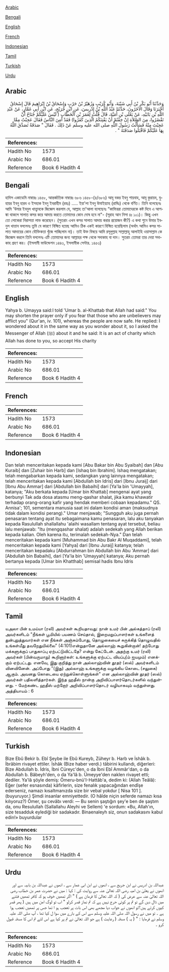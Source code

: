 [Arabic](#arabic)

[Bengali](#bengali)

[English](#english)

[French](#french)

[Indonesian](#indonesian)

[Tamil](#tamil)

[Turkish](#turkish)

[Urdu](#urdu)

## Arabic


<div dir="rtl" lang="ar" style={{fontSize:'larger',backgroundColor:'#f8f9fa',padding:20}}>
وَحَدَّثَنَا أَبُو بَكْرِ بْنُ أَبِي شَيْبَةَ، وَأَبُو كُرَيْبٍ وَزُهَيْرُ بْنُ حَرْبٍ وَإِسْحَاقُ بْنُ إِبْرَاهِيمَ قَالَ إِسْحَاقُ أَخْبَرَنَا وَقَالَ الآخَرُونَ، حَدَّثَنَا عَبْدُ اللَّهِ بْنُ إِدْرِيسَ، عَنِ ابْنِ جُرَيْجٍ، عَنِ ابْنِ أَبِي عَمَّارٍ، عَنْ عَبْدِ اللَّهِ بْنِ بَابَيْهِ، عَنْ يَعْلَى بْنِ أُمَيَّةَ، قَالَ قُلْتُ لِعُمَرَ بْنِ الْخَطَّابِ ‏(‏ لَيْسَ عَلَيْكُمْ جُنَاحٌ أَنْ تَقْصُرُوا، مِنَ الصَّلاَةِ إِنْ خِفْتُمْ أَنْ يَفْتِنَكُمُ الَّذِينَ كَفَرُوا‏)‏ فَقَدْ أَمِنَ النَّاسُ فَقَالَ عَجِبْتُ مِمَّا عَجِبْتَ مِنْهُ فَسَأَلْتُ رَسُولَ اللَّهِ صلى الله عليه وسلم عَنْ ذَلِكَ ‏.‏ فَقَالَ ‏"‏ صَدَقَةٌ تَصَدَّقَ اللَّهُ بِهَا عَلَيْكُمْ فَاقْبَلُوا صَدَقَتَهُ ‏"‏ ‏.‏
</div>
<div style={{backgroundColor:'#f8f9fa',padding:20, marginBottom: 10}}><table> <thead> <tr> <th>References:</th> <th></th> </tr> </thead> <tbody><tr><td>Hadith No</td><td>1573</td></tr><tr><td>Arabic No</td><td>686.01</td></tr><tr><td>Reference</td><td>Book 6 Hadith 4</td></tr></tbody></table></div>

## Bengali


<div dir="ltr" lang="bn" style={{fontSize:'larger',backgroundColor:'#f8f9fa',padding:20}}>
হাদিস একাডেমি নাম্বারঃ ১৪৫৮, আন্তর্জাতিক নাম্বারঃ ৬৮৬ ১৪৫৮-(৪/৬৮৬) আবূ বকর ইবনু শায়বাহ, আবূ কুরায়ব, যুহায়র ইবনু হারব ও ইসহাক ইবনু ইবরাহীম (রহঃ) ..... ইয়া'লা ইবনু উমাইয়্যাহ (রাঘিঃ) থেকে বর্ণিত। তিনি বলেছেনঃ আমি 'উমার ইবনুল খাত্ত্বাবকে জিজ্ঞেস করলাম যে, আল্লাহ তা'আলা বলেছেনঃ “কাফিররা তোমাদেরকে কষ্ট দিবে এ আশঙ্কা থাকলে সালাত কসর করে আদায় করতে তোমাদের কোন দোষ হবে না"- (সূরাহ আন নিসা ৪ঃ ১০১)। কিন্তু এখন তো লোকেরা নিরাপত্তা লাভ করেছেন। (সুতরাং এখন কসর সালাত আদায় করার প্রয়োজন কী?) এ কথা শুনে উমার ইবনুল খাত্তাব বললেনঃ তুমি যে কারণে বিস্মিত হয়েছ আমিও ঠিক একই কারণে বিস্মিত হয়েছিলাম (অর্থাৎ আমিও কসর সালাত আদায়ের কোন যৌক্তিকতা খুঁজে পাচ্ছিলাম না)। তাই উক্ত বিষয়ে আমি রসূলুল্লাহ সাল্লাল্লাহু আলাইহি ওয়াসাল্লাম কে জিজ্ঞেস করলে তিনি বললেনঃ এটি তোমাদের জন্য আল্লাহর পক্ষ থেকে সদাকাহ বা দান। সুতরাং তোমরা তার দেয়া সদাকাহ গ্রহণ কর। (ইসলামী ফাউন্ডেশন ১৪৪৩, ইসলামীক সেন্টার. ১৪৫৩)
</div>
<div style={{backgroundColor:'#f8f9fa',padding:20, marginBottom: 10}}><table> <thead> <tr> <th>References:</th> <th></th> </tr> </thead> <tbody><tr><td>Hadith No</td><td>1573</td></tr><tr><td>Arabic No</td><td>686.01</td></tr><tr><td>Reference</td><td>Book 6 Hadith 4</td></tr></tbody></table></div>

## English


<div dir="ltr" lang="en" style={{fontSize:'larger',backgroundColor:'#f8f9fa',padding:20}}>
Yahya b. Umayya said:I told 'Umar b. al-Khattab that Allah had said:" You may shorten the prayer only if you fear that those who are unbelievers may afflict you" (Qur'an, iv. 101), whereas the people are now safe. He replied: I wondered about it in the same way as you wonder about it, so I asked the Messenger of Allah (ﷺ) about it and he said: It is an act of charity which Allah has done to you, so accept His charity
</div>
<div style={{backgroundColor:'#f8f9fa',padding:20, marginBottom: 10}}><table> <thead> <tr> <th>References:</th> <th></th> </tr> </thead> <tbody><tr><td>Hadith No</td><td>1573</td></tr><tr><td>Arabic No</td><td>686.01</td></tr><tr><td>Reference</td><td>Book 6 Hadith 4</td></tr></tbody></table></div>

## French


<div dir="ltr" lang="fr" style={{fontSize:'larger',backgroundColor:'#f8f9fa',padding:20}}>

</div>
<div style={{backgroundColor:'#f8f9fa',padding:20, marginBottom: 10}}><table> <thead> <tr> <th>References:</th> <th></th> </tr> </thead> <tbody><tr><td>Hadith No</td><td>1573</td></tr><tr><td>Arabic No</td><td>686.01</td></tr><tr><td>Reference</td><td>Book 6 Hadith 4</td></tr></tbody></table></div>

## Indonesian


<div dir="ltr" lang="id" style={{fontSize:'larger',backgroundColor:'#f8f9fa',padding:20}}>
Dan telah menceritakan kepada kami [Abu Bakar bin Abu Syaibah] dan [Abu Kuraib] dan [Zuhair bin Harb] dan [Ishaq bin Ibrahim]. Ishaq mengatakan; telah mengabarkan kepada kami, sedangkan yang lainnya mengatakan; telah menceritakan kepada kami [Abdullah bin Idris] dari [Ibnu Juraij] dari [Ibnu Abu Ammar] dari [Abdullah bin Babaihi] dari [Ya'la bin 'Umayyah], katanya; "Aku berkata kepada [Umar bin Khattab] mengenai ayat yang berbunyi Tak ada dosa atasmu meng-qashar shalat, jika kamu khawatir terhadap orang-orang kafir yang hendak memberi cobaan kepadamu." QS. Annisa'; 101, sementara manusia saat ini dalam kondisi aman (maksudnya tidak dalam kondisi perang)." Umar menjawab; "Sungguh aku juga pernah penasaran tentang ayat itu sebagaimana kamu penasaran, lalu aku tanyakan kepada Rasulullah shallallahu 'alaihi wasallam tentang ayat tersebut, beliau lalu menjawab: "Itu (mengqashar shalat) adalah sedekah yang Allah berikan kepada kalian. Oleh karena itu, terimalah sedekah-Nya." Dan telah menceritakan kepada kami [Muhammad bin Abu Bakr Al Muqaddami], telah menceritakan kepada kami [Yahya] dari [Ibnu Juraij] katanya; telah menceritakan kepadaku [Abdurrahman bin Abdullah bin Abu 'Ammar] dari [Abdullah bin Babaihi], dari [Ya'la bin 'Umayyah] katanya; Aku pernah bertanya kepada [Umar bin Khatthab] semisal hadis Ibnu Idris
</div>
<div style={{backgroundColor:'#f8f9fa',padding:20, marginBottom: 10}}><table> <thead> <tr> <th>References:</th> <th></th> </tr> </thead> <tbody><tr><td>Hadith No</td><td>1573</td></tr><tr><td>Arabic No</td><td>686.01</td></tr><tr><td>Reference</td><td>Book 6 Hadith 4</td></tr></tbody></table></div>

## Tamil


<div dir="ltr" lang="ta" style={{fontSize:'larger',backgroundColor:'#f8f9fa',padding:20}}>
யஅலா பின் உமய்யா (ரலி) அவர்கள் கூறியதாவது: நான் உமர் பின் அல்கத்தாப் (ரலி) அவர்களிடம் "நீங்கள் பூமியில் பயணம் செய்தால், இறைமறுப்பாளர்கள் உங்களைத் துன்புறுத்துவார்கள் என நீங்கள் அஞ்சும்போது, தொழுகையைச் சுருக்கித் தொழுவதில் உங்கள்மீது தவறேதுமில்லை" (4:101)என்றுதானே அல்லாஹ் கூறுகின்றான்! தற்போது மக்களுக்குப் பாதுகாப்பு ஏற்பட்டுவிட்டதே? என்று கேட்டேன். அதற்கு உமர் (ரலி) அவர்கள் (பின்வருமாறு) கூறினார்கள்: உங்களுக்கு ஏற்பட்ட வியப்பு(ம் ஐயமும்) எனக்கும் ஏற்பட்டது. எனவே, இது குறித்து நான் அல்லாஹ்வின் தூதர் (ஸல்) அவர்களிடம் வினவினேன். அப்போது "(இது) அல்லாஹ் உங்களுக்கு வழங்கிய கொடை (சலுகை) ஆகும். அவனது கொடையை ஏற்றுக்கொள்ளுங்கள்" என அல்லாஹ்வின் தூதர் (ஸல்) அவர்கள் பதிலளித்தார்கள். இந்த ஹதீஸ் நான்கு அறிவிப்பாளர்தொடர்களில் வந்துள்ளது. - மேற்கண்ட ஹதீஸ் மற்றோர் அறிவிப்பாளர்தொடர் வழியாகவும் வந்துள்ளது. அத்தியாயம் : 6
</div>
<div style={{backgroundColor:'#f8f9fa',padding:20, marginBottom: 10}}><table> <thead> <tr> <th>References:</th> <th></th> </tr> </thead> <tbody><tr><td>Hadith No</td><td>1573</td></tr><tr><td>Arabic No</td><td>686.01</td></tr><tr><td>Reference</td><td>Book 6 Hadith 4</td></tr></tbody></table></div>

## Turkish


<div dir="ltr" lang="tr" style={{fontSize:'larger',backgroundColor:'#f8f9fa',padding:20}}>
Bize Ebû Bekir b. Ebî Şeybe ile Ebû Kureyb, Züheyr b. Harb ve İshâk b. İbrâbim rivayet ettiler. İshâk (Bize haber verdi.) tâbirini kullandı, diğerleri: Bize Abdullah b. İdris, İbni Cüreyc'den, o da İbni Ebî Ammâr'dan, o da Abdullah b. Bâbeyh'den, o da Ya'lâ b. Ümeyye'den naklen rivayet etti; dediler. Ya'lâ şöyle demiş: Ömeru-bnü'I-Hattâb'a, dedim ki: (Allah Teâlâ): Eğer (sefer esnasında) kâfirlerin, size fenalık yapacağından endîşe ederseniz, namazı kısaltmanızda size bir vebal yokdur [ Nisa 101 ]. (buyuruyor.) Şimdi insanlar emniyettedir. (O hâlde niçin seferde namazı kısa kılıyoruz?) Ömer, şu cevâbı verdi: — Bu senin şaştığın şey'e ben de şaştım da, onu Resulullah (Sallallahu Aleyhi ve Sellem) 'e sordum: «Bu, Allah'ın, size tesadduk eylediği bir sadakadır. Binaenaleyh siz, onun sadakasını kabul edin!» buyurdular
</div>
<div style={{backgroundColor:'#f8f9fa',padding:20, marginBottom: 10}}><table> <thead> <tr> <th>References:</th> <th></th> </tr> </thead> <tbody><tr><td>Hadith No</td><td>1573</td></tr><tr><td>Arabic No</td><td>686.01</td></tr><tr><td>Reference</td><td>Book 6 Hadith 4</td></tr></tbody></table></div>

## Urdu


<div dir="rtl" lang="ur" style={{fontSize:'larger',backgroundColor:'#f8f9fa',padding:20}}>
عبداللہ بن ادریس نے ابن جریج سے ، انھوں نے ابن ابی عمار سے ، انھوں نے عبداللہ بن بابیہ سے اور انھوں نے یعلیٰ بن امیہ رضی اللہ تعالیٰ عنہ سے روایت کی : کہا : میں نے حضرت عمر بن خطاب رضی اللہ تعالیٰ عنہ سے عرض کی ( کہ اللہ تعالیٰ کا فرمان ہے ) " اگر تمھیں خوف ہو کہ کافر تمھیں فتنے میں ڈال دیں گے تو تم پر کوئی حرج نہیں ہے کہ تم نماز قصر کرلو " اب تو لوگ امن میں ہیں ( پھر قصر کیوں کرتے ہیں؟تو انھوں نے جواب دیا مجھے بھی اس بات پر تعجب ہو ا تھا جس پر تمھیں تعجب ہوا ہے ۔ تو میں نے رسول اللہ صلی اللہ علیہ وسلم سے اس کے بارے میں سوا ل کیا تھا ، آپ صلی اللہ علیہ وسلم نے فرمایا : " ( یہ ) صدقہ ( رعایت ) ہے جو اللہ تعالیٰ نے تم پر کیا ہے اس لئے تم اس کا صدقہ قبول کرو ۔
</div>
<div style={{backgroundColor:'#f8f9fa',padding:20, marginBottom: 10}}><table> <thead> <tr> <th>References:</th> <th></th> </tr> </thead> <tbody><tr><td>Hadith No</td><td>1573</td></tr><tr><td>Arabic No</td><td>686.01</td></tr><tr><td>Reference</td><td>Book 6 Hadith 4</td></tr></tbody></table></div>